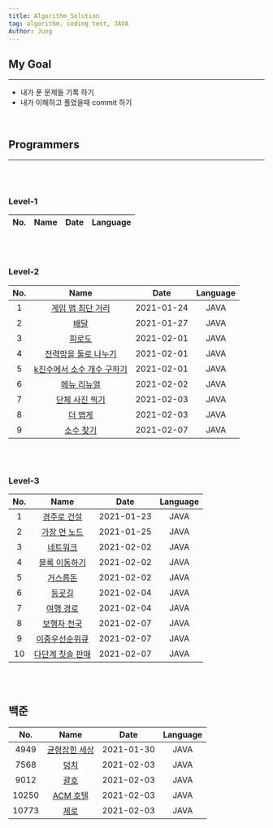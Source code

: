 ```yaml
---
title: Algorithm_Solution
tag: algorithm, coding test, JAVA
Author: Jung
---
```


## My Goal

---

- 내가 푼 문제들 기록 하기
- 내가 이해하고 풀었을때 commit 하기

</br>

## Programmers

---

</br>
</br>

### Level-1

| No. | Name | Date | Language |
| :-: | :--: | :--: | -------- |

</br>
</br>

### Level-2

| No. |                               Name                               |    Date    | Language |
| :-: | :--------------------------------------------------------------: | :--------: | :------: |
|  1  |     [게임 맵 최단 거리](./programmers/level2/solution01.md)      | 2021-01-24 |   JAVA   |
|  2  |            [배달](./programmers/level2/solution02.md)            | 2021-01-27 |   JAVA   |
|  3  |           [피로도](./programmers/level2/solution03.md)           | 2021-02-01 |   JAVA   |
|  4  |    [전력망을 둘로 나누기](./programmers/level2/solution04.md)    | 2021-02-01 |   JAVA   |
|  5  | [k진수에서 소수 개수 구하기](./programmers/level2/solution05.md) | 2021-02-01 |   JAVA   |
|  6  |        [메뉴 리뉴얼](./programmers/level2/solution06.md)         | 2021-02-02 |   JAVA   |
|  7  |       [단체 사진 찍기](./programmers/level2/solution07.md)       | 2021-02-03 |   JAVA   |
|  8  |          [더 맵게](./programmers/level2/solution08.md)           | 2021-02-03 |   JAVA   |
|  9  |         [소수 찾기](./programmers/level2/solution09.md)          | 2021-02-07 |   JAVA   |

</br>
</br>

### Level-3

| No. |                          Name                          |    Date    | Language |
| :-: | :----------------------------------------------------: | :--------: | :------: |
|  1  |   [경주로 건설](./programmers/level3/solution01.md)    | 2021-01-23 |   JAVA   |
|  2  |   [가장 먼 노드](./programmers/level3/solution02.md)   | 2021-01-25 |   JAVA   |
|  3  |     [네트워크](./programmers/level3/solution03.md)     | 2021-02-02 |   JAVA   |
|  4  |  [블록 이동하기](./programmers/level3/solution04.md)   | 2021-02-02 |   JAVA   |
|  5  |     [거스름돈](./programmers/level3/solution05.md)     | 2021-02-02 |   JAVA   |
|  6  |      [등굣길](./programmers/level3/solution06.md)      | 2021-02-04 |   JAVA   |
|  7  |    [여행 경로](./programmers/level3/solution07.md)     | 2021-02-04 |   JAVA   |
|  8  |   [보행자 천국](./programmers/level3/solution08.md)    | 2021-02-07 |   JAVA   |
|  9  |  [이중우선순위큐](./programmers/level3/solution09.md)  | 2021-02-07 |   JAVA   |
| 10  | [다단계 칫솔 판매](./programmers/level3/solution10.md) | 2021-02-07 |   JAVA   |

</br>
</br>

## 백준

|  No.  |                       Name                       |    Date    | Language |
| :---: | :----------------------------------------------: | :--------: | :------: |
| 4949  | [균형잡힌 세상](./baekjoon/class2/solution01.md) | 2021-01-30 |   JAVA   |
| 7568  |     [덩치](./baekjoon/class2/solution02.md)      | 2021-02-03 |   JAVA   |
| 9012  |     [괄호](./baekjoon/class2/solution03.md)      | 2021-02-03 |   JAVA   |
| 10250 |   [ACM 호텔](./baekjoon/class2/solution04.md)    | 2021-02-03 |   JAVA   |
| 10773 |     [제로](./baekjoon/class2/solution05.md)      | 2021-02-03 |   JAVA   |

</br>
</br>
